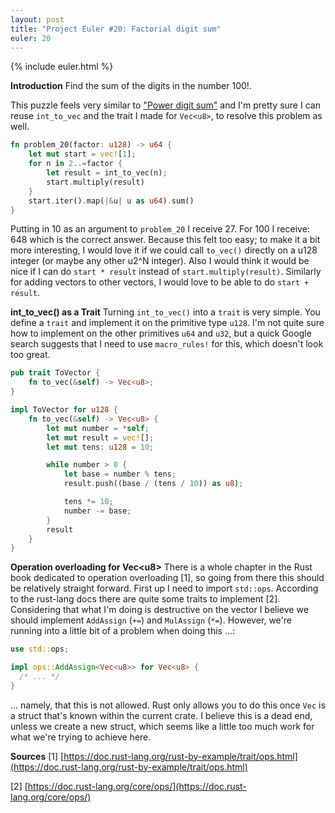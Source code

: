 ```yaml
---
layout: post
title: "Project Euler #20: Factorial digit sum"
euler: 20
---
```


{% include euler.html %}

**Introduction**
Find the sum of the digits in the number 100!.

This puzzle feels very similar to ["Power digit sum"](/2021/10/26/project-euler-16-power-digit-sum.html) and I'm pretty sure I can reuse `int_to_vec` and the trait I made for `Vec<u8>`, to resolve this problem as well.

```rust
fn problem_20(factor: u128) -> u64 {
    let mut start = vec![1];
    for n in 2..=factor {
        let result = int_to_vec(n);
        start.multiply(result)
    }
    start.iter().map(|&u| u as u64).sum()
}
```

Putting in 10 as an argument to `problem_20` I receive 27. For 100 I receive: 648 which is the correct answer. Because this felt too easy; to make it a bit more interesting, I would love it if we could call `to_vec()` directly on a u128 integer (or maybe any other u2^N integer). Also I would think it would be nice if I can do `start * result` instead of `start.multiply(result)`. Similarly for adding vectors to other vectors, I would love to be able to do `start + result`.

**int_to_vec() as a Trait**
Turning `int_to_vec()` into a `trait` is very simple. You define a `trait` and implement it on the primitive type `u128`. I'm not quite sure how to implement on the other primitives `u64` and `u32`, but a quick Google search suggests that I need to use `macro_rules!` for this, which doesn't look too great.

```rust
pub trait ToVector {
    fn to_vec(&self) -> Vec<u8>;
}

impl ToVector for u128 {
    fn to_vec(&self) -> Vec<u8> {
        let mut number = *self;
        let mut result = vec![];
        let mut tens: u128 = 10;

        while number > 0 {
            let base = number % tens;
            result.push((base / (tens / 10)) as u8);

            tens *= 10;
            number -= base;
        }
        result
    }
}
```

**Operation overloading for Vec\<u8\>**
There is a whole chapter in the Rust book dedicated to operation overloading [1], so going from there this should be relatively straight forward. First up I need to import `std::ops`. According to the rust-lang docs there are quite some traits to implement [2]. Considering that what I'm doing is destructive on the vector I believe we should implement `AddAssign` (`+=`) and `MulAssign` (`*=`). However, we're running into a little bit of a problem when doing this ...:

```rust
use std::ops;

impl ops::AddAssign<Vec<u8>> for Vec<u8> {
  /* ... */
}
```
... namely, that this is not allowed. Rust only allows you to do this once `Vec` is a struct that's known within the current crate. I believe this is a dead end, unless we create a new struct, which seems like a little too much work for what we're trying to achieve here.

**Sources**
\[1\] [https://doc.rust-lang.org/rust-by-example/trait/ops.html](https://doc.rust-lang.org/rust-by-example/trait/ops.html)

\[2\] [https://doc.rust-lang.org/core/ops/](https://doc.rust-lang.org/core/ops/)
